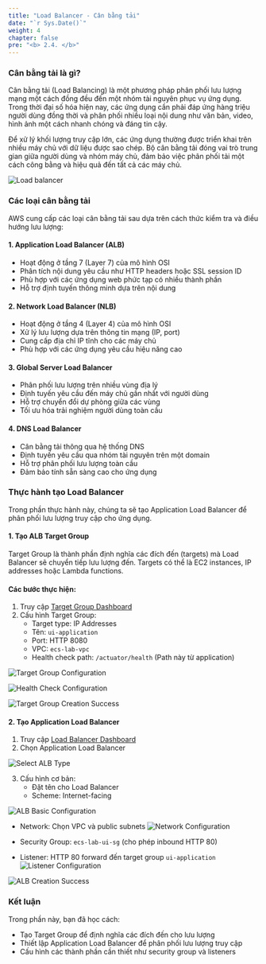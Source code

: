 ```yaml
---
title: "Load Balancer - Cân bằng tải"
date: "`r Sys.Date()`"
weight: 4
chapter: false
pre: "<b> 2.4. </b>"
---
```


### Cân bằng tải là gì?

Cân bằng tải (Load Balancing) là một phương pháp phân phối lưu lượng mạng một cách đồng đều đến một nhóm tài nguyên phục vụ ứng dụng. Trong thời đại số hóa hiện nay, các ứng dụng cần phải đáp ứng hàng triệu người dùng đồng thời và phân phối nhiều loại nội dung như văn bản, video, hình ảnh một cách nhanh chóng và đáng tin cậy. 

Để xử lý khối lượng truy cập lớn, các ứng dụng thường được triển khai trên nhiều máy chủ với dữ liệu được sao chép. Bộ cân bằng tải đóng vai trò trung gian giữa người dùng và nhóm máy chủ, đảm bảo việc phân phối tải một cách công bằng và hiệu quả đến tất cả các máy chủ.

![Load balancer](/images/2-prerequisites/4-load-balancer/ECS-Lab-Networking-LoadBalancer.png)

### Các loại cân bằng tải

AWS cung cấp các loại cân bằng tải sau dựa trên cách thức kiểm tra và điều hướng lưu lượng:

#### 1. Application Load Balancer (ALB)
- Hoạt động ở tầng 7 (Layer 7) của mô hình OSI
- Phân tích nội dung yêu cầu như HTTP headers hoặc SSL session ID
- Phù hợp với các ứng dụng web phức tạp có nhiều thành phần
- Hỗ trợ định tuyến thông minh dựa trên nội dung
#### 2. Network Load Balancer (NLB)
- Hoạt động ở tầng 4 (Layer 4) của mô hình OSI  
- Xử lý lưu lượng dựa trên thông tin mạng (IP, port)
- Cung cấp địa chỉ IP tĩnh cho các máy chủ
- Phù hợp với các ứng dụng yêu cầu hiệu năng cao
#### 3. Global Server Load Balancer
- Phân phối lưu lượng trên nhiều vùng địa lý
- Định tuyến yêu cầu đến máy chủ gần nhất với người dùng
- Hỗ trợ chuyển đổi dự phòng giữa các vùng
- Tối ưu hóa trải nghiệm người dùng toàn cầu
#### 4. DNS Load Balancer
- Cân bằng tải thông qua hệ thống DNS
- Định tuyến yêu cầu qua nhóm tài nguyên trên một domain
- Hỗ trợ phân phối lưu lượng toàn cầu
- Đảm bảo tính sẵn sàng cao cho ứng dụng
### Thực hành tạo Load Balancer

Trong phần thực hành này, chúng ta sẽ tạo Application Load Balancer để phân phối lưu lượng truy cập cho ứng dụng.

#### 1. Tạo ALB Target Group

Target Group là thành phần định nghĩa các đích đến (targets) mà Load Balancer sẽ chuyển tiếp lưu lượng đến. Targets có thể là EC2 instances, IP addresses hoặc Lambda functions.

#### Các bước thực hiện:

1. Truy cập [Target Group Dashboard](console.aws.amazon.com/ec2/home#TargetGroups)
2. Cấu hình Target Group:
   - Target type: IP Addresses
   - Tên: `ui-application`
   - Port: HTTP 8080
   - VPC: `ecs-lab-vpc`
   - Health check path: `/actuator/health` (Path này từ application)

![Target Group Configuration](/images/2-prerequisites/4-load-balancer/image-1.png)

![Health Check Configuration](/images/2-prerequisites/4-load-balancer/image-2.png)

![Target Group Creation Success](/images/2-prerequisites/4-load-balancer/image-7.png)

#### 2. Tạo Application Load Balancer

1. Truy cập [Load Balancer Dashboard](console.aws.amazon.com/ec2/home#LoadBalancers)
2. Chọn Application Load Balancer

![Select ALB Type](/images/2-prerequisites/4-load-balancer/image-3.png)

3. Cấu hình cơ bản:
   - Đặt tên cho Load Balancer
   - Scheme: Internet-facing

![ALB Basic Configuration](/images/2-prerequisites/4-load-balancer/image-5.png)

   - Network: Chọn VPC và public subnets
![Network Configuration](/images/2-prerequisites/4-load-balancer/image-6.png)

   - Security Group: `ecs-lab-ui-sg` (cho phép inbound HTTP 80)
   - Listener: HTTP 80 forward đến target group `ui-application`
![Listener Configuration](/images/2-prerequisites/4-load-balancer/image-8.png)

![ALB Creation Success](/images/2-prerequisites/4-load-balancer/image-12.png)

### Kết luận

Trong phần này, bạn đã học cách:
- Tạo Target Group để định nghĩa các đích đến cho lưu lượng
- Thiết lập Application Load Balancer để phân phối lưu lượng truy cập
- Cấu hình các thành phần cần thiết như security group và listeners